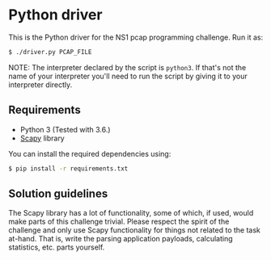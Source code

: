 # Python driver

This is the Python driver for the NS1 pcap programming challenge.  Run it as:

```bash
$ ./driver.py PCAP_FILE
```

NOTE: The interpreter declared by the script is `python3`.  If that's not the
name of your interpreter you'll need to run the script by giving it to your
interpreter directly.

## Requirements

* Python 3  (Tested with 3.6.)
* [Scapy](https://scapy.net/) library

You can install the required dependencies using:

```bash
$ pip install -r requirements.txt
```

## Solution guidelines

The Scapy library has a lot of functionality, some of which, if used, would
make parts of this challenge trivial.  Please respect the spirit of the
challenge and only use Scapy functionality for things not related to the task
at-hand.  That is, write the parsing application payloads, calculating
statistics, etc. parts yourself.

